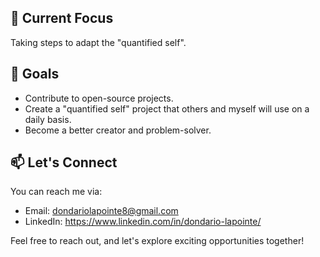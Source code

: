 <!-- Add your awesome banner or logo here -->
## 🌱 Current Focus

Taking steps to adapt the "quantified self".

## 🚀 Goals

- Contribute to open-source projects.
- Create a "quantified self" project that others and myself will use on a daily basis.
- Become a better creator and problem-solver. 

## 📫 Let's Connect

 You can reach me via:
- Email: dondariolapointe8@gmail.com
- LinkedIn: https://www.linkedin.com/in/dondario-lapointe/

Feel free to reach out, and let's explore exciting opportunities together!


<!-- Add any other sections or customizations you'd like -->

